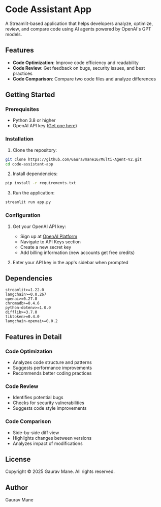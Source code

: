 # Code Assistant App

A Streamlit-based application that helps developers analyze, optimize, review, and compare code using AI agents powered by OpenAI's GPT models.

## Features

- **Code Optimization**: Improve code efficiency and readability
- **Code Review**: Get feedback on bugs, security issues, and best practices
- **Code Comparison**: Compare two code files and analyze differences

## Getting Started

### Prerequisites

- Python 3.8 or higher
- OpenAI API key ([Get one here](https://platform.openai.com/api-keys))

### Installation

1. Clone the repository:
```bash
git clone https://github.com/Gauravmane16/Multi-Agent-V2.git
cd code-assistant-app
```

2. Install dependencies:
```bash
pip install -r requirements.txt
```

3. Run the application:
```bash
streamlit run app.py
```

### Configuration

1. Get your OpenAI API key:
   - Sign up at [OpenAI Platform](https://platform.openai.com/signup)
   - Navigate to API Keys section
   - Create a new secret key
   - Add billing information (new accounts get free credits)

2. Enter your API key in the app's sidebar when prompted

## Dependencies

```text
streamlit>=1.22.0
langchain>=0.0.267
openai>=0.27.8
chromadb>=0.4.6
python-dotenv>=1.0.0
difflib>=3.7.0
tiktoken>=0.4.0
langchain-openai>=0.0.2
```

## Features in Detail

### Code Optimization
- Analyzes code structure and patterns
- Suggests performance improvements
- Recommends better coding practices

### Code Review
- Identifies potential bugs
- Checks for security vulnerabilities
- Suggests code style improvements

### Code Comparison
- Side-by-side diff view
- Highlights changes between versions
- Analyzes impact of modifications

## License

Copyright © 2025 Gaurav Mane. All rights reserved.

## Author

Gaurav Mane